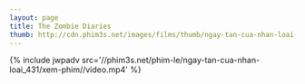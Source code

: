 ```yaml
---
layout: page
title: The Zombie Diaries
thumb: http://cdn.phim3s.net/images/films/thumb/ngay-tan-cua-nhan-loai-the-zombie-diaries.jpg
---
```

{% include jwpadv src='//phim3s.net/phim-le/ngay-tan-cua-nhan-loai_431/xem-phim//video.mp4' %}